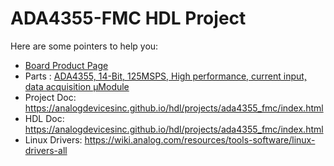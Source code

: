 # ADA4355-FMC HDL Project

Here are some pointers to help you:

* [Board Product Page](https://www.analog.com/eval-ada4355.html)
* Parts : [ADA4355, 14-Bit, 125MSPS, High performance, current input, data acquisition μModule](https://www.analog.com/ada4355)
* Project Doc: https://analogdevicesinc.github.io/hdl/projects/ada4355_fmc/index.html
* HDL Doc: https://analogdevicesinc.github.io/hdl/projects/ada4355_fmc/index.html
* Linux Drivers: https://wiki.analog.com/resources/tools-software/linux-drivers-all
